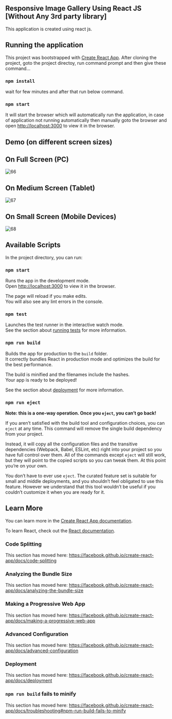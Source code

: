## Responsive Image Gallery Using React JS [Without Any 3rd party library]
This application is created using react js.

## Running the application

This project was bootstrapped with [Create React App](https://github.com/facebook/create-react-app). 
After cloning the project, goto the project directoy, run command prompt and then give these command...

### `npm install` 
wait for few minutes and after that run below command.
### `npm start`
It will start the browser which will automatically run the application, in case of application not running automatically then manually goto the browser and open [http://localhost:3000](http://localhost:3000) to view it in the browser.

## Demo (on different screen sizes)

## On Full Screen (PC)
![66](https://user-images.githubusercontent.com/48798742/61594013-4dfe4e00-ac00-11e9-83e9-83442592da93.PNG)


## On Medium Screen (Tablet)

![67](https://user-images.githubusercontent.com/48798742/61594033-83a33700-ac00-11e9-91e9-c2a516f9ce3c.PNG)


## On Small Screen (Mobile Devices)

![68](https://user-images.githubusercontent.com/48798742/61594043-99186100-ac00-11e9-8318-f46bcd4ffc24.PNG)

## Available Scripts

In the project directory, you can run:

### `npm start`

Runs the app in the development mode.<br>
Open [http://localhost:3000](http://localhost:3000) to view it in the browser.

The page will reload if you make edits.<br>
You will also see any lint errors in the console.

### `npm test`

Launches the test runner in the interactive watch mode.<br>
See the section about [running tests](https://facebook.github.io/create-react-app/docs/running-tests) for more information.

### `npm run build`

Builds the app for production to the `build` folder.<br>
It correctly bundles React in production mode and optimizes the build for the best performance.

The build is minified and the filenames include the hashes.<br>
Your app is ready to be deployed!

See the section about [deployment](https://facebook.github.io/create-react-app/docs/deployment) for more information.

### `npm run eject`

**Note: this is a one-way operation. Once you `eject`, you can’t go back!**

If you aren’t satisfied with the build tool and configuration choices, you can `eject` at any time. This command will remove the single build dependency from your project.

Instead, it will copy all the configuration files and the transitive dependencies (Webpack, Babel, ESLint, etc) right into your project so you have full control over them. All of the commands except `eject` will still work, but they will point to the copied scripts so you can tweak them. At this point you’re on your own.

You don’t have to ever use `eject`. The curated feature set is suitable for small and middle deployments, and you shouldn’t feel obligated to use this feature. However we understand that this tool wouldn’t be useful if you couldn’t customize it when you are ready for it.

## Learn More

You can learn more in the [Create React App documentation](https://facebook.github.io/create-react-app/docs/getting-started).

To learn React, check out the [React documentation](https://reactjs.org/).

### Code Splitting

This section has moved here: https://facebook.github.io/create-react-app/docs/code-splitting

### Analyzing the Bundle Size

This section has moved here: https://facebook.github.io/create-react-app/docs/analyzing-the-bundle-size

### Making a Progressive Web App

This section has moved here: https://facebook.github.io/create-react-app/docs/making-a-progressive-web-app

### Advanced Configuration

This section has moved here: https://facebook.github.io/create-react-app/docs/advanced-configuration

### Deployment

This section has moved here: https://facebook.github.io/create-react-app/docs/deployment

### `npm run build` fails to minify

This section has moved here: https://facebook.github.io/create-react-app/docs/troubleshooting#npm-run-build-fails-to-minify
